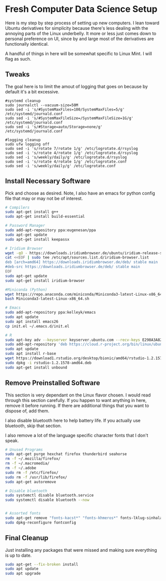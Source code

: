 # Fresh Computer Data Science Setup

Here is my step by step process of setting up new computers. I lean toward Ubuntu derivatives for simplicity because there's less dealing with the annoying parts of the Linux underbelly. It more or less just comes down to personal preference on UI, since by and large most of the derivatives are functionally identical.

A handful of things in here will be somewhat specific to Linux Mint. I will flag as such.

## Tweaks

The goal here is to limit the amout of logging that goes on because by default it's a bit excessive.
```
#systemd cleanup
sudo journalctl --vacuum-size=50M
sudo sed -i 's/#SystemMaxFiles=100/SystemMaxFiles=5/g' /etc/systemd/journald.conf
sudo sed -i 's/#SystemMaxFileSize=/SystemMaxFileSize=1G/g' /etc/systemd/journald.conf
sudo sed -i 's/#Storage=auto/Storage=none/g' /etc/systemd/journald.conf

#logging cleanup
sudo ufw logging off
sudo sed -i 's/rotate 7/rotate 1/g' /etc/logrotate.d/rsyslog
sudo sed -i 's/rotate 4/rotate 1/g' /etc/logrotate.d/rsyslog
sudo sed -i 's/weekly/daily/g' /etc/logrotate.d/rsyslog
sudo sed -i 's/rotate 4/rotate 1/g' /etc/logrotate.conf
sudo sed -i 's/weekly/daily/g' /etc/logrotate.conf
```

## Install Necessary Software

Pick and choose as desired. Note, I also have an emacs for python config file that may or may not be of interest.
```bash
# Compilers
sudo apt-get install g++
sudo apt-get install build-essential

# Password Manager
sudo add-apt-repository ppa:eugenesan/ppa
sudo apt-get update
sudo apt-get install keepassx

# Iridium Browser
wget -qO - https://downloads.iridiumbrowser.de/ubuntu/iridium-release-sign-01.pub|sudo apt-key add -
cat <<EOF | sudo tee /etc/apt/sources.list.d/iridium-browser.list
deb [arch=amd64] https://downloads.iridiumbrowser.de/deb/ stable main
#deb-src https://downloads.iridiumbrowser.de/deb/ stable main
EOF
sudo apt-get update
sudo apt-get install iridium-browser

#Miniconda (Python)
wget https://repo.anaconda.com/miniconda/Miniconda3-latest-Linux-x86_64.sh
bash Miniconda3-latest-Linux-x86_64.sh

# Emacs
sudo add-apt-repository ppa:kelleyk/emacs
sudo apt update
sudo apt install emacs26
cp init.el ~/.emacs.d/init.el

# R
sudo apt-key adv --keyserver keyserver.ubuntu.com --recv-keys E298A3A825C0D65DFD57CBB651716619E084DAB9
sudo add-apt-repository 'deb https://cloud.r-project.org/bin/linux/ubuntu bionic-cran35/'
sudo apt update
sudo apt install r-base
wget https://download1.rstudio.org/desktop/bionic/amd64/rstudio-1.2.1578-amd64.deb
sudo dpkg -i rstudio-1.2.1578-amd64.deb
sudo apt-get install unbound
```

## Remove Preinstalled Software

This section is very dependant on the Linux flavor chosen. I would read through this section carefully. If you happen to want anything in here, remove it before running. If there are additional things that you want to dispose of, add them.

I also disable bluetooth here to help battery life. If you actually use bluetooth, skip that section.

I also remove a lot of the language specific character fonts that I don't speak.
```bash
# Unused Programs
sudo apt-get purge hexchat firefox thunderbird seahorse
rm -f ~/.mozilla/firefox/
rm -f ~/.macromedia/ 
rm -f ~/.adobe
sudo rm -f /etc/firefox/
sudo rm -f /usr/lib/firefox/
sudo apt-get autoremove

# Disable bluetooth
sudo systemctl disable bluetooth.service
sudo systemctl disable bluetooth --now


# Assorted fonts
sudo apt-get remove "fonts-kacst*" "fonts-khmeros*" fonts-lklug-sinhala fonts-guru-extra "fonts-nanum*" fonts-noto-cjk "fonts-takao*" fonts-tibetan-machine fonts-lao fonts-sil-padauk fonts-sil-abyssinica "fonts-tlwg-*" "fonts-lohit-*" fonts-beng-extra fonts-gargi fonts-gubbi fonts-gujr-extra fonts-kalapi "fonts-samyak*" fonts-navilu fonts-nakula fonts-orya-extra fonts-pagul fonts-sarai "fonts-telu*" "fonts-wqy*" "fonts-smc*" fonts-deva-extra fonts-sahadeva
sudo dpkg-reconfigure fontconfig
```

## Final Cleanup

Just installing any packages that were missed and making sure everything is up to date.

```bash
sudo apt-get --fix-broken install
sudo apt update
sudo apt upgrade
```
